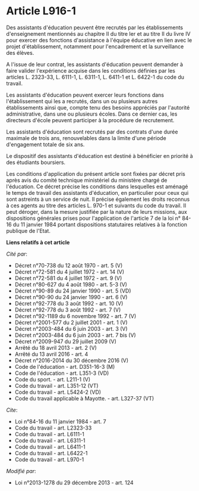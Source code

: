 # Article L916-1

Des assistants d'éducation peuvent être recrutés par les établissements d'enseignement mentionnés au chapitre II du titre Ier
et au titre II du livre IV pour exercer des fonctions d'assistance à l'équipe éducative en lien avec le projet
d'établissement, notamment pour l'encadrement et la surveillance des élèves.  

A l'issue de leur contrat, les assistants d'éducation peuvent demander à faire valider l'expérience acquise dans les
conditions définies par les articles L. 2323-33, L. 6111-1, L. 6311-1, L. 6411-1 et L. 6422-1 du code du travail. 

Les assistants d'éducation peuvent exercer leurs fonctions dans l'établissement qui les a recrutés, dans un ou plusieurs
autres établissements ainsi que, compte tenu des besoins appréciés par l'autorité administrative, dans une ou plusieurs
écoles. Dans ce dernier cas, les directeurs d'école peuvent participer à la procédure de recrutement. 

Les assistants d'éducation sont recrutés par des contrats d'une durée maximale de trois ans, renouvelables dans la limite
d'une période d'engagement totale de six ans. 

Le dispositif des assistants d'éducation est destiné à bénéficier en priorité à des étudiants boursiers. 

Les conditions d'application du présent article sont fixées par décret pris après avis du comité technique ministériel du
ministère chargé de l'éducation. Ce décret précise les conditions dans lesquelles est aménagé le temps de travail des
assistants d'éducation, en particulier pour ceux qui sont astreints à un service de nuit. Il précise également les droits
reconnus à ces agents au titre des articles L. 970-1 et suivants du code du travail. Il peut déroger, dans la mesure
justifiée par la nature de leurs missions, aux dispositions générales prises pour l'application de l'article 7 de la loi n°
84-16 du 11 janvier 1984 portant dispositions statutaires relatives à la fonction publique de l'Etat.

**Liens relatifs à cet article**

_Cité par_:

  - Décret n°70-738 du 12 août 1970 - art. 5 (V)
  - Décret n°72-581 du 4 juillet 1972 - art. 14 (V)
  - Décret n°72-581 du 4 juillet 1972 - art. 9 (V)
  - Décret n°80-627 du 4 août 1980 - art. 5-3 (V)
  - Décret n°90-89 du 24 janvier 1990 - art. 5 (VD)
  - Décret n°90-90 du 24 janvier 1990 - art. 6 (V)
  - Décret n°92-778 du 3 août 1992 - art. 10 (V)
  - Décret n°92-778 du 3 août 1992 - art. 7 (V)
  - Décret n°92-1189 du 6 novembre 1992 - art. 7 (V)
  - Décret n°2001-577 du 2 juillet 2001 - art. 1 (V)
  - Décret n°2003-484 du 6 juin 2003 - art. 3 (V)
  - Décret n°2003-484 du 6 juin 2003 - art. 7 bis (V)
  - Décret n°2009-947 du 29 juillet 2009 (V)
  - Arrêté du 18 avril 2013 - art. 2 (V)
  - Arrêté du 13 avril 2016 - art. 4
  - Décret n°2016-2014 du 30 décembre 2016 (V)
  - Code de l'éducation - art. D351-16-3 (M)
  - Code de l'éducation - art. L351-3 (VD)
  - Code du sport. - art. L211-1 (V)
  - Code du travail - art. L351-12 (VT)
  - Code du travail - art. L5424-2 (VD)
  - Code du travail applicable à Mayotte. - art. L327-37 (VT)

_Cite_:

  - Loi n°84-16 du 11 janvier 1984 - art. 7
  - Code du travail - art. L2323-33
  - Code du travail - art. L6111-1
  - Code du travail - art. L6311-1
  - Code du travail - art. L6411-1
  - Code du travail - art. L6422-1
  - Code du travail - art. L970-1

_Modifié par_:

  - Loi n°2013-1278 du 29 décembre 2013 - art. 124
